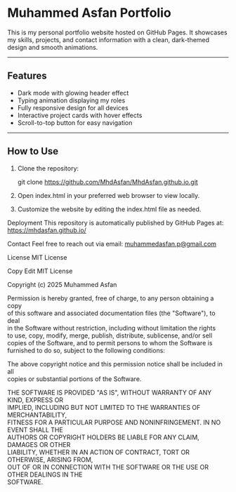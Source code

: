 # Muhammed Asfan Portfolio

This is my personal portfolio website hosted on GitHub Pages. It showcases my skills, projects, and contact information with a clean, dark-themed design and smooth animations.

---

## Features

- Dark mode with glowing header effect  
- Typing animation displaying my roles  
- Fully responsive design for all devices  
- Interactive project cards with hover effects  
- Scroll-to-top button for easy navigation  

---

## How to Use

1. Clone the repository:

   git clone https://github.com/MhdAsfan/MhdAsfan.github.io.git
2. Open index.html in your preferred web browser to view locally.

3. Customize the website by editing the index.html file as needed.

Deployment
This repository is automatically published by GitHub Pages at:
https://mhdasfan.github.io/

Contact
Feel free to reach out via email: muhammedasfan.p@gmail.com

License
MIT License

Copy
Edit
MIT License

Copyright (c) 2025 Muhammed Asfan

Permission is hereby granted, free of charge, to any person obtaining a copy  
of this software and associated documentation files (the "Software"), to deal  
in the Software without restriction, including without limitation the rights  
to use, copy, modify, merge, publish, distribute, sublicense, and/or sell  
copies of the Software, and to permit persons to whom the Software is  
furnished to do so, subject to the following conditions:

The above copyright notice and this permission notice shall be included in all  
copies or substantial portions of the Software.

THE SOFTWARE IS PROVIDED "AS IS", WITHOUT WARRANTY OF ANY KIND, EXPRESS OR  
IMPLIED, INCLUDING BUT NOT LIMITED TO THE WARRANTIES OF MERCHANTABILITY,  
FITNESS FOR A PARTICULAR PURPOSE AND NONINFRINGEMENT. IN NO EVENT SHALL THE  
AUTHORS OR COPYRIGHT HOLDERS BE LIABLE FOR ANY CLAIM, DAMAGES OR OTHER  
LIABILITY, WHETHER IN AN ACTION OF CONTRACT, TORT OR OTHERWISE, ARISING FROM,  
OUT OF OR IN CONNECTION WITH THE SOFTWARE OR THE USE OR OTHER DEALINGS IN THE  
SOFTWARE.
